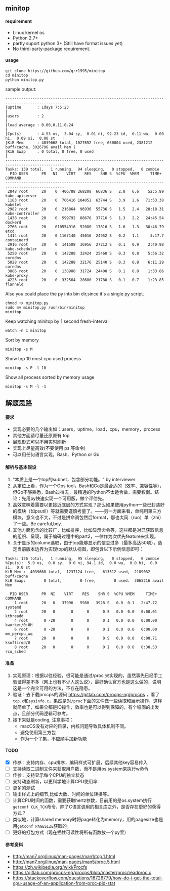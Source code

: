 ## minitop 

#### requirement
* Linux kernel os
* Python 2.7+
* partly suport python 3+ (Still have format issues yet)
* No third-party-package requirement.

#### usage
```
git clone https://github.com/qrr1995/minitop
cd minitop
python minitop.py
```

sample output:
```
------------------------------------------------------------------------------------------------
|uptime       : 1days 7:5:23                                                                    |
|users        : 2                                                                               |
|load average : 0.00,0.11,0.24                                                                  |
|Cpu(s)       : 4.53 us,  3.04 sy,  0.01 ni, 92.23 id,  0.11 wa,  0.00 hi,  0.09 si,  0.00 st   |
|KiB Mem      : 4039668 total, 1027652 free, 630804 used, 2381212 buff/cache, 3026796 avail Mem |
|KiB Swap     : 0 total, 0 free, 0 used                                                         |
------------------------------------------------------------------------------------------------
Tasks: 139 total,   1 running,  94 sleeping,   0 stopped,   0 zombie
  PID USER      PR   NI    VIRT    RES    SHR S  %CPU  %MEM     TIME+ COMMAND
------------------------------------------------------------------------------------------------
 2848 root      20    0  406788 268208  66836 S   2.8   6.6    52:5.89 kube-apiserver
 1183 root      20    0  706416 104052  63744 S   3.9   2.6   71:53.38 kubelet
 2982 root      20    0  216864  96936  55736 S   1.5   2.4   28:18.31 kube-controller
 1438 root      20    0  599792  88676  37716 S   1.3   2.2   24:45.54 dockerd
 2766 root      20    010554916  52080  17816 S   1.6   1.3   30:46.79 etcd
 1414 root      20    0 1167140  45016  24952 S   0.2   1.1     3:17.7 containerd
 2916 root      20    0  141508  36956  27212 S   0.1   0.9    2:40.98 kube-scheduler
 5250 root      20    0  142288  32424  25460 S   0.3   0.8    5:56.32 coredns
 5028 root      20    0  142288  32176  25140 S   0.3   0.8    6:11.29 coredns
 3886 root      20    0  138988  31724  24408 S   0.1   0.8    1:33.86 kube-proxy
 4223 root      20    0  332564  28680  21780 S   0.1   0.7    1:23.85 flanneld
```


Also you could place the py into bin dir,since it's a single py script.
```
chmod +x minitop.py
sudo mv minitop.py /usr/bin/minitop
minitop
```

Keep watching minitop by 1 second fresh-interval
```
watch -n 1 minitop
```

Sort  by memory
```
minitop -s M 
```

Show top 10 most cpu used process
```
minitop -s P -l 10
```

Show all process sorted by memory usage
```
minitop -s M -l -1
```




## 解题思路
#### 要求
- 实现必要的几个输出如：users，uptime，load，cpu，memory，process
- 其他方面请尽量还原原有 top
- 展现形式可以不用实时刷新
- 实现上尽量高效(不要使用 ps 等命令)
- 可以用任何语言实现，Bash、Python or Go

#### 解析与基本假设
1. "本质上是一个top的subnet，包含部分功能。" by interviewer
2. 从定位上看，作为一个Ops tool，Bash和Go是最合适的（效率、兼容性等），但Go不够熟悉，Bash过得去，最精通的Python不太适合做，需要权衡。结论：先用py快速实现一个可用版，做个评估先。
3. 高效意味着需要以更接近底层的方式实现？那么如果使用python一些已封装好的模块（如psutil）等就需要谨慎考量了。——另一方面来看，单纯用第三方模块，意义也不大，不过是拼命调包然后format，那也太简（ruo）单（zhi）了一些。Be careful,boy.
4. 其他方面包含的比较广，比如排序，比如显示命令等，这些都是对已获取信息的组织、呈现，属于编码过程中的part2，一律作为次优先feature来实现。
5. 关于显示的column选取，由于top能够显示的信息过多（最多高达50项），选定当前版本边界为实现top的默认视图，即包含以下示例信息即可：
```
Tasks: 136 total,   1 running,  95 sleeping,   0 stopped,   0 zombie
%Cpu(s):  5.9 us,  0.0 sy,  0.0 ni, 94.1 id,  0.0 wa,  0.0 hi,  0.0 si,  0.0 st
KiB Mem :  4039668 total,  1237124 free,   613512 used,  2189032 buff/cache
KiB Swap:        0 total,        0 free,        0 used.  3065216 avail Mem 

  PID USER      PR  NI    VIRT    RES    SHR S  %CPU %MEM     TIME+ COMMAND                        
    1 root      20   0   37996   5980   3928 S   0.0  0.1   2:47.72 systemd                        
    2 root      20   0       0      0      0 S   0.0  0.0   0:00.01 kthreadd                       
    4 root       0 -20       0      0      0 I   0.0  0.0   0:00.00 kworker/0:0H                   
    6 root       0 -20       0      0      0 I   0.0  0.0   0:00.00 mm_percpu_wq                   
    7 root      20   0       0      0      0 S   0.0  0.0   0:08.71 ksoftirqd/0                    
    8 root      20   0       0      0      0 I   0.0  0.0   0:38.53 rcu_sched          
```

#### 准备
1. 实现原理：根据以往经验，很可能是通过/proc 来实现的，虽然事先已经手工验证得差不多（网上也有不少人这么说），最好确认官方也是这么做的，说明这是一个完全可用的方法，不存在隐患。
2. 验证：去下载procps的源码 https://gitlab.com/procps-ng/procps ，看了`top.c`和`sysinfo.c`，果然是对`/proc`下面的文件做一些读取和展示操作，这样就简单了，如果全都是IO操作，效率也是可以得到保障的，有个稳固的出发点，且部分代码逻辑可参考。
3. 接下来就是coding, 注意事项：
    * macOS没有对应的目录，内核问题导致具体机制不同。
    * 避免使用第三方包
    * 作为一个子集，不应顺手加新功能

#### TODO
* [x] 传参：支持内存、cpu排序，编码样式可扩展，后续其他key容易传入
* [ ] 支持读取二进制文件来获取用户数，而不是用os.system来执行w命令 
* [ ] 传参：支持显示每个CPU的独立状态
* [ ] 支持动态刷新，以更科学地计算CPU使用率
* [ ] 更多的测试
* [ ] 输出样式上的细节,比如大数、时间的单位转换等。
* [ ] 计算CPU时间的函数，需要获取hertz参数，目前用的是os.system执行`getconf CLK_TCK`命令，除了C语言调用的相关库之外，是否存在更好的获得方式？
* [ ] 类似地，计算shared memory时将page转化为memory，用的pagesize也是用`getconf PAGESIZE`获取的。
* [ ] 更好的打包方式（现在牺牲可读性将所有函数放一个py里）

#### 参考资料
* http://man7.org/linux/man-pages/man1/top.1.html
* http://man7.org/linux/man-pages/man5/proc.5.html
* https://zh.wikipedia.org/wiki/Procfs
* https://gitlab.com/procps-ng/procps/blob/master/proc/readproc.c
* https://stackoverflow.com/questions/16726779/how-do-i-get-the-total-cpu-usage-of-an-application-from-proc-pid-stat


